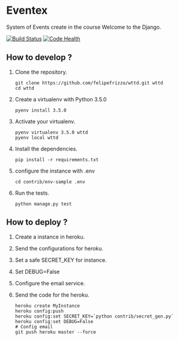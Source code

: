# Eventex

System of Events create in the course Welcome to the Django.

[![Build Status](https://travis-ci.org/felipefrizzo/wttd.svg?branch=master)](https://travis-ci.org/felipefrizzo/wttd) [![Code Health](https://landscape.io/github/felipefrizzo/wttd/master/landscape.svg?style=flat)](https://landscape.io/github/felipefrizzo/wttd/master)

## How to develop ?

1. Clone the repository.

    ```shell
    git clone https://github.com/felipefrizzo/wttd.git wttd
    cd wttd
    ```
2. Create a virtualenv with Python 3.5.0

    ```shell
    pyenv install 3.5.0
    ```

3. Activate your virtualenv.

    ```shell
    pyenv virtualenv 3.5.0 wttd
    pyenv local wttd
    ```

4. Install the dependencies.

    ```shell
    pip install -r requirements.txt
    ```
5. configure the instance with .env

    ```shell
    cd contrib/env-sample .env
    ```

6. Run the tests.

    ```shell
    python manage.py test
    ```

## How to deploy ?

1. Create a instance in heroku.
2. Send the configurations for heroku.
3. Set a safe SECRET_KEY for instance.
4. Set DEBUG=False
5. Configure the email service.
6. Send the code for the heroku.

    ```shell
    heroku create MyInstance
    heroku config:push
    heroku config:set SECRET_KEY=`python contrib/secret_gen.py`
    heroku config:set DEBUG=False
    # Config email
    git push heroku master --force
    ```

